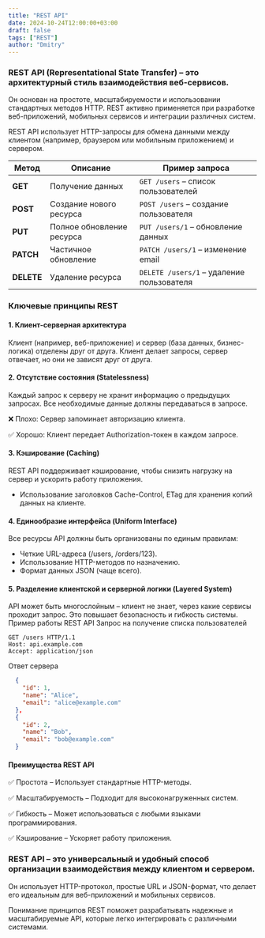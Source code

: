 ```yaml
---
title: "REST API"
date: 2024-10-24T12:00:00+03:00
draft: false
tags: ["REST"]
author: "Dmitry"
---
```


### REST API (Representational State Transfer) – это архитектурный стиль взаимодействия веб-сервисов. 

Он основан на простоте, масштабируемости и использовании стандартных методов HTTP. REST активно применяется при разработке веб-приложений, мобильных сервисов и интеграции различных систем.

REST API использует HTTP-запросы для обмена данными между клиентом (например, браузером или мобильным приложением) и сервером.

| Метод  | Описание                       | Пример запроса                        |
|--------|--------------------------------|--------------------------------------|
| **GET** | Получение данных               | `GET /users` – список пользователей  |
| **POST**| Создание нового ресурса        | `POST /users` – создание пользователя |
| **PUT** | Полное обновление ресурса      | `PUT /users/1` – обновление данных   |
| **PATCH**| Частичное обновление           | `PATCH /users/1` – изменение email   |
| **DELETE**| Удаление ресурса               | `DELETE /users/1` – удаление пользователя |


### Ключевые принципы REST

#### 1. Клиент-серверная архитектура

Клиент (например, веб-приложение) и сервер (база данных, бизнес-логика) отделены друг от друга. Клиент делает запросы, сервер отвечает, но они не зависят друг от друга.

#### 2. Отсутствие состояния (Statelessness)

Каждый запрос к серверу не хранит информацию о предыдущих запросах. Все необходимые данные должны передаваться в запросе.

❌ Плохо: Сервер запоминает авторизацию клиента.

✅ Хорошо: Клиент передает Authorization-токен в каждом запросе.

#### 3. Кэширование (Caching)

REST API поддерживает кэширование, чтобы снизить нагрузку на сервер и ускорить работу приложения.


- Использование заголовков Cache-Control, ETag для хранения копий данных на клиенте.

#### 4. Единообразие интерфейса (Uniform Interface)

Все ресурсы API должны быть организованы по единым правилам:

- Четкие URL-адреса (/users, /orders/123).
- Использование HTTP-методов по назначению.
- Формат данных JSON (чаще всего).

#### 5. Разделение клиентской и серверной логики (Layered System)

API может быть многослойным – клиент не знает, через какие сервисы проходит запрос. Это повышает безопасность и гибкость системы.
Пример работы REST API
Запрос на получение списка пользователей

```
GET /users HTTP/1.1
Host: api.example.com
Accept: application/json
```

Ответ сервера
``` json
  {
    "id": 1,
    "name": "Alice",
    "email": "alice@example.com"
  },
  {
    "id": 2,
    "name": "Bob",
    "email": "bob@example.com"
  }
```

#### Преимущества REST API

✅ Простота – Использует стандартные HTTP-методы.

✅ Масштабируемость – Подходит для высоконагруженных систем.

✅ Гибкость – Может использоваться с любыми языками программирования.

✅ Кэширование – Ускоряет работу приложения.


### REST API – это универсальный и удобный способ организации взаимодействия между клиентом и сервером. 

Он использует HTTP-протокол, простые URL и JSON-формат, что делает его идеальным для веб-приложений и мобильных сервисов.

Понимание принципов REST поможет разрабатывать надежные и масштабируемые API, которые легко интегрировать с различными системами.